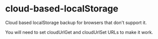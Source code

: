 # cloud-based-localStorage
Cloud based localStorage backup for browsers that don't support it.

You will need to set cloudUrlGet and cloudUrlSet URLs to make it work.  
